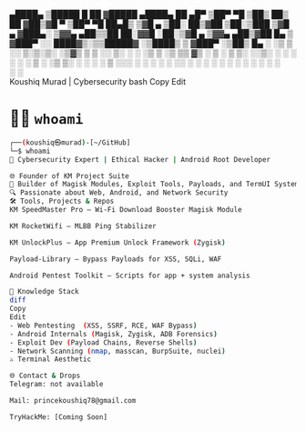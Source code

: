  ▄████▄   ▒█████   █    ██ ▓█████  ▄████▄   ██ ▄█▀
▒██▀ ▀█  ▒██▒  ██▒ ██  ▓██▒▓█   ▀ ▒██▀ ▀█   ██▄█▒ 
▒▓█    ▄ ▒██░  ██▒▓██  ▒██░▒███   ▒▓█    ▄ ▓███▄░ 
▒▓▓▄ ▄██▒▒██   ██░▓▓█  ░██░▒▓█  ▄ ▒▓▓▄ ▄██▒▓██ █▄ 
▒ ▓███▀ ░░ ████▓▒░▒▒█████▓ ░▒████▒ ▒ ▓███▀ ░▒██▒ █▄
░ ░▒ ▒  ░░ ▒░▒░▒░ ░▒▓▒ ▒ ▒ ░░ ▒░ ░ ░ ░▒ ▒  ░▒ ▒▒ ▓▒
  ░  ▒     ░ ▒ ▒░ ░░▒░ ░ ░  ░ ░  ░   ░  ▒   ░ ░▒ ▒░
░        ░ ░ ░ ▒   ░░░ ░ ░    ░    ░        ░ ░░ ░ 
░ ░          ░ ░     ░        ░  ░ ░ ░      ░  ░   
░                                  ░              
           Koushiq Murad | Cybersecurity
bash
Copy
Edit

# 👨‍💻 `whoami`

```bash
┌──(koushiq㉿murad)-[~/GitHub]
└─$ whoami
🧠 Cybersecurity Expert | Ethical Hacker | Android Root Developer

🌐 Founder of KM Project Suite
🧰 Builder of Magisk Modules, Exploit Tools, Payloads, and TermUI Systems
🔍 Passionate about Web, Android, and Network Security
🛠 Tools, Projects & Repos
KM SpeedMaster Pro – Wi-Fi Download Booster Magisk Module

KM RocketWifi – MLBB Ping Stabilizer

KM UnlockPlus – App Premium Unlock Framework (Zygisk)

Payload-Library – Bypass Payloads for XSS, SQLi, WAF

Android Pentest Toolkit – Scripts for app + system analysis

🧠 Knowledge Stack
diff
Copy
Edit
- Web Pentesting  (XSS, SSRF, RCE, WAF Bypass)
- Android Internals (Magisk, Zygisk, ADB Forensics)
- Exploit Dev (Payload Chains, Reverse Shells)
- Network Scanning (nmap, masscan, BurpSuite, nuclei)
⚔️ Terminal Aesthetic

🌐 Contact & Drops
Telegram: not available

Mail: princekoushiq78@gmail.com

TryHackMe: [Coming Soon]
